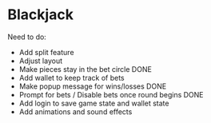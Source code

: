 # Blackjack

Need to do: 
- Add split feature
- Adjust layout 
- Make pieces stay in the bet circle DONE
- Add wallet to keep track of bets 
- Make popup message for wins/losses DONE
- Prompt for bets / Disable bets once round begins DONE
- Add login to save game state and wallet state
- Add animations and sound effects


